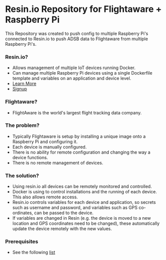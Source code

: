 # Resin.io Repository for Flightaware + Raspberry Pi #

This Repository was created to push config to multiple Raspberry Pi's connected to Resin.io to push ADSB data to Flightaware from multiple Raspberry Pi's.

### Resin.io? ###

* Allows management of multiple IoT devices running Docker. 
* Can manage multiple Raspberry Pi devices using a single Dockerfile template and variables on an application and device level.
* [Learn More](https://resin.io/)
* [Signup](https://dashboard.resin.io/signup)

### Flightaware? ###

* FlightAware is the world's largest flight tracking data company.

### The problem? ###

* Typically Flightaware is setup by installing a unique image onto a Raspberry Pi and configuring it.
* Each device is manually configured.
* There is no ability for remote configuration and changing the way a device functions.
* There is no remote management of devices.

### The solution? ###

* Using resin.io all devices can be remotely monitored and controlled.
* Docker is using to control installations and the running of each device. This also allows remote access.
* Resin.io controls variables for each device and application, so secrets such as username and password, and variables such as GPS co-ordinates, can be passed to the device.
* If variables are changed in Resin (e.g. the device is moved to a new location and GPS coordinates need to be changed), these automatically update the device remotely with the new values.

### Prerequisites ###

* See the following [list](https://flightaware.com/adsb/piaware/build)